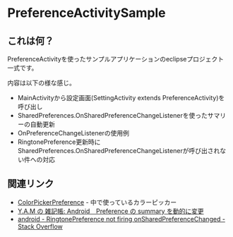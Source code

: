 PreferenceActivitySample
========================
これは何？
-

PreferenceActivityを使ったサンプルアプリケーションのeclipseプロジェクト一式です。

内容は以下の様な感じ。

* MainActivityから設定画面(SettingActivity extends PreferenceActivity)を呼び出し
* SharedPreferences.OnSharedPreferenceChangeListenerを使ったサマリーの自動更新
* OnPreferenceChangeListenerの使用例
 * RingtonePreference更新時にSharedPreferences.OnSharedPreferenceChangeListenerが呼び出されない件への対応

関連リンク
-

* [ColorPickerPreference] - 中で使っているカラーピッカー
* [Y.A.M の 雑記帳: Android　Preference の summary を動的に変更]
* [android - RingtonePreference not firing onSharedPreferenceChanged - Stack Overflow]

 [ColorPickerPreference]:https://github.com/attenzione/android-ColorPickerPreference
 [android - RingtonePreference not firing onSharedPreferenceChanged - Stack Overflow]:http://stackoverflow.com/questions/6725105/ringtonepreference-not-firing-onsharedpreferencechanged
 [Y.A.M の 雑記帳: Android　Preference の summary を動的に変更]:http://y-anz-m.blogspot.jp/2010/07/androidpreference-summary.html
